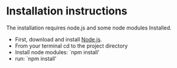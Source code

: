 # Installation instructions
The installation requires node.js and some node modules Installed.

* First, download and install [Node.js](https://nodejs.org/en/).
* From your terminal cd to the project directory
* Install node modules:  `npm install'
* run: `npm install'